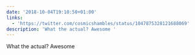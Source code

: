 ```yaml
---
date: '2018-10-04T19:10:50+01:00'
links:
  - 'https://twitter.com/cosmicshambles/status/1047875328121688069'
description: 'What the actual? Awesome '
---
```

What the actual? Awesome 
